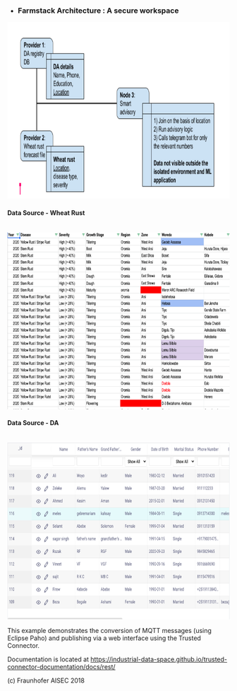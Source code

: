 - ### Farmstack Architecture : A secure workspace

<img src="block_diagram.png"  height="400">

#### Data Source - Wheat Rust
</br>

<img src="wheat_rust.png"  height="400">

</br>

#### Data Source - DA 
</br>
<img src="da_registry.png"  height="400">
</br>



This example demonstrates the conversion of MQTT messages (using Eclipse Paho)
and publishing via a web interface using the Trusted Connector.

Documentation is located at https://industrial-data-space.github.io/trusted-connector-documentation/docs/rest/

(c) Fraunhofer AISEC 2018
